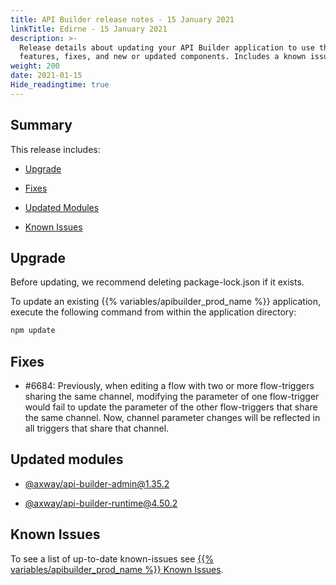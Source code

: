 ```yaml
---
title: API Builder release notes - 15 January 2021
linkTitle: Edirne - 15 January 2021
description: >-
  Release details about updating your API Builder application to use the new
  features, fixes, and new or updated components. Includes a known issues list.
weight: 200
date: 2021-01-15
Hide_readingtime: true
---
```


## Summary

This release includes:

* [Upgrade](#upgrade)

* [Fixes](#fixes)

* [Updated Modules](#updated-modules)

* [Known Issues](#known-issues)

## Upgrade

Before updating, we recommend deleting package-lock.json if it exists.

To update an existing {{% variables/apibuilder_prod_name %}} application, execute the following command from within the application directory:

```bash
npm update
```

## Fixes

* #6684: Previously, when editing a flow with two or more flow-triggers sharing the same channel, modifying the parameter of one flow-trigger would fail to update the parameter of the other flow-triggers that share the same channel. Now, channel parameter changes will be reflected in all triggers that share that channel.

## Updated modules

* [@axway/api-builder-admin@1.35.2](https://www.npmjs.com/package/@axway/api-builder-admin/v/1.35.2)

* [@axway/api-builder-runtime@4.50.2](https://www.npmjs.com/package/@axway/api-builder-runtime/v/4.50.2)

## Known Issues

To see a list of up-to-date known-issues see [{{% variables/apibuilder_prod_name %}} Known Issues](/docs/known_issues/).
